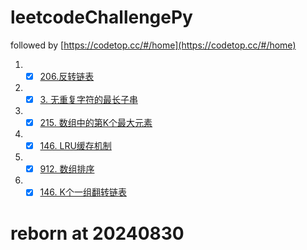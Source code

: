 # leetcodeChallengePy

followed by [https://codetop.cc/#/home](https://codetop.cc/#/home)

1. -[x] [206.反转链表](https://leetcode-cn.com/problems/reverse-linked-list/)
2. -[x] [3. 无重复字符的最长子串](https://leetcode-cn.com/problems/longest-substring-without-repeating-characters/)
3. -[x] [215. 数组中的第K个最大元素](https://leetcode-cn.com/problems/kth-largest-element-in-an-array/)
4. -[x] [146. LRU缓存机制](https://leetcode-cn.com/problems/lru-cache/submissions/)
5. -[x] [912. 数组排序](https://leetcode-cn.com/problems/sort-an-array/)
6. -[x] [146. K个一组翻转链表](https://leetcode-cn.com/problems/reverse-nodes-in-k-group/)

# reborn at 20240830